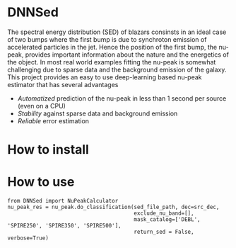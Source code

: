 # DNNSed

The spectral energy distribution (SED) of blazars consinsts in an ideal case of two bumps where the first bump is due to synchroton emission of accelerated particles in the jet. Hence the position of the first bump, the nu-peak, provides important information about the nature and the energetics of the object. In most real world examples fitting the nu-peak is somewhat challenging due to sparse data and the background emission of the galaxy. This project provides an easy to use deep-learning based nu-peak estimator that has several advantages

- *Automatized* prediction of the nu-peak in less than 1 second per source (even on a CPU)
- *Stability* against sparse data and background emission
- *Reliable* error estimation


# How to install

# How to use
```
from DNNSed import NuPeakCalculator
nu_peak_res = nu_peak.do_classification(sed_file_path, dec=src_dec,
                                        exclude_nu_band=[],
                                        mask_catalog=['DEBL', 'SPIRE250', 'SPIRE350', 'SPIRE500'],
                                        return_sed = False, verbose=True)
```
